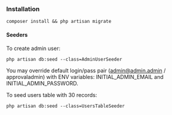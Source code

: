 ### Installation

```
composer install && php artisan migrate
```

#### Seeders
To create admin user:

```
php artisan db:seed --class=AdminUserSeeder
```

You may override default login/pass pair (admin@admin.admin / approvaladmin) with ENV variables: INITIAL_ADMIN_EMAIL and INITIAL_ADMIN_PASSWORD.

To seed users table with 30 records:
```
php artisan db:seed --class=UsersTableSeeder
```